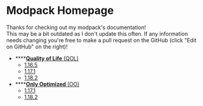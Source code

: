 # Modpack Homepage

Thanks for checking out my modpack's documentation!\
This may be a bit outdated as I don't update this often. If any information needs changing you're free to make a pull request on the GitHub (click "Edit on GitHub" on the right)!

* ****[**Quality of Life** (QOL)](qol/)
  * [1.16.5](qol/1.16.5.md)
  * [1.17.1](qol/1.17.1.md)
  * [1.18.2](qol/1.18.1.md)
* ****[**Only Optimized** (OO)](broken-reference)
  * [1.17.1](oo/1.17.1.md)
  * [1.18.2](oo/1.18.1.md)
